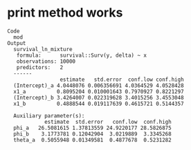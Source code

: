 # print method works

    Code
      mod
    Output
      survival_ln_mixture
       formula:      survival::Surv(y, delta) ~ x
       observations: 10000
       predictors:   2
      ------
                     estimate   std.error  conf.low conf.high
      (Intercept)_a 4.0448076 0.006356691 4.0364529 4.0528428
      x1_a          0.8095204 0.010001643 0.7970927 0.8221297
      (Intercept)_b 3.4264007 0.022319628 3.4015256 3.4553048
      x1_b          0.4888544 0.019117639 0.4615721 0.5144357
      
      Auxiliary parameter(s):
                estimate  std.error   conf.low  conf.high
      phi_a   26.5081615 1.37813559 24.9220177 28.5826875
      phi_b    3.1773781 0.12042904  3.0219889  3.3345268
      theta_a  0.5055948 0.01349581  0.4877678  0.5231282

